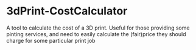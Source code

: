 # 3dPrint-CostCalculator
A tool to calculate the cost of a 3D print. Useful for those providing some pinting services, and need to easily calculate the (fair)price they should charge for some particular print job
